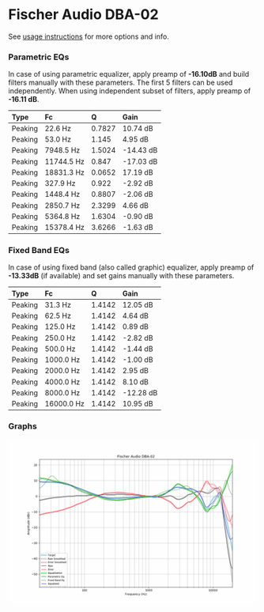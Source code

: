# Fischer Audio DBA-02
See [usage instructions](https://github.com/jaakkopasanen/AutoEq#usage) for more options and info.

### Parametric EQs
In case of using parametric equalizer, apply preamp of **-16.10dB** and build filters manually
with these parameters. The first 5 filters can be used independently.
When using independent subset of filters, apply preamp of **-16.11 dB**.

| Type    | Fc         |      Q | Gain      |
|:--------|:-----------|:-------|:----------|
| Peaking | 22.6 Hz    | 0.7827 | 10.74 dB  |
| Peaking | 53.0 Hz    | 1.145  | 4.95 dB   |
| Peaking | 7948.5 Hz  | 1.5024 | -14.43 dB |
| Peaking | 11744.5 Hz | 0.847  | -17.03 dB |
| Peaking | 18831.3 Hz | 0.0652 | 17.19 dB  |
| Peaking | 327.9 Hz   | 0.922  | -2.92 dB  |
| Peaking | 1448.4 Hz  | 0.8807 | -2.06 dB  |
| Peaking | 2850.7 Hz  | 2.3299 | 4.66 dB   |
| Peaking | 5364.8 Hz  | 1.6304 | -0.90 dB  |
| Peaking | 15378.4 Hz | 3.6266 | -1.63 dB  |

### Fixed Band EQs
In case of using fixed band (also called graphic) equalizer, apply preamp of **-13.33dB**
(if available) and set gains manually with these parameters.

| Type    | Fc         |      Q | Gain      |
|:--------|:-----------|:-------|:----------|
| Peaking | 31.3 Hz    | 1.4142 | 12.05 dB  |
| Peaking | 62.5 Hz    | 1.4142 | 4.64 dB   |
| Peaking | 125.0 Hz   | 1.4142 | 0.89 dB   |
| Peaking | 250.0 Hz   | 1.4142 | -2.82 dB  |
| Peaking | 500.0 Hz   | 1.4142 | -1.44 dB  |
| Peaking | 1000.0 Hz  | 1.4142 | -1.00 dB  |
| Peaking | 2000.0 Hz  | 1.4142 | 2.95 dB   |
| Peaking | 4000.0 Hz  | 1.4142 | 8.10 dB   |
| Peaking | 8000.0 Hz  | 1.4142 | -12.28 dB |
| Peaking | 16000.0 Hz | 1.4142 | 10.95 dB  |

### Graphs
![](./Fischer%20Audio%20DBA-02.png)